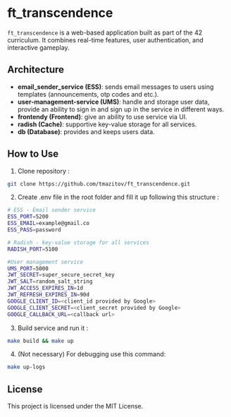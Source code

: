 # ft_transcendence

`ft_transcendence` is a web-based application built as part of the 42 curriculum. It combines real-time features, user authentication, and interactive gameplay.


## Architecture
- **email_sender_service (ESS)**: sends email messages to users using templates  (announcements, otp codes and etc.).
- **user-management-service (UMS)**: handle and storage user data, provide an ability to sign in and sign up in the service in different ways.
- **frontendy (Frontend)**: give an ability to use service via UI.
- **radish (Cache)**: supportive key-value storage for all services.
- **db (Database)**: provides and keeps users data.

## How to Use
1. Clone repository :
```bash
git clone https://github.com/tmazitov/ft_transcendence.git
```

2. Create .env file in the root folder and fill it up following this structure :
```bash
# ESS - Email sender service
ESS_PORT=5200
ESS_EMAIL=example@gmail.co
ESS_PASS=password

# Radish - key-value storage for all services
RADISH_PORT=5100

#User management service
UMS_PORT=5000
JWT_SECRET=super_secure_secret_key
JWT_SALT=random_salt_string
JWT_ACCESS_EXPIRES_IN=1d
JWT_REFRESH_EXPIRES_IN=90d
GOOGLE_CLIENT_ID=<client_id provided by Google>
GOOGLE_CLIENT_SECRET=<client_secret provided by Google>
GOOGLE_CALLBACK_URL=<callback url>
```

3. Build service and run it :
```bash 
make build && make up
```

4. (Not necessary) For debugging use this command:
```bash
make up-logs
```

## License
This project is licensed under the MIT License.